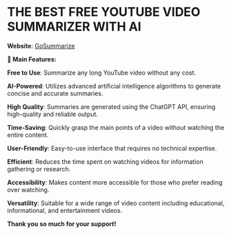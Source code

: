 # THE BEST FREE YOUTUBE VIDEO SUMMARIZER WITH AI



**Website**: [GoSummarize](https://www.gosummarize.com/)



**:musical_note: Main Features:**

**Free to Use**: Summarize any long YouTube video without any cost.

**AI-Powered**: Utilizes advanced artificial intelligence algorithms to generate concise and accurate summaries.

**High Quality**: Summaries are generated using the ChatGPT API, ensuring high-quality and reliable output.

**Time-Saving**: Quickly grasp the main points of a video without watching the entire content.

**User-Friendly**: Easy-to-use interface that requires no technical expertise.

**Efficient**: Reduces the time spent on watching videos for information gathering or research.

**Accessibility**: Makes content more accessible for those who prefer reading over watching.

**Versatility**: Suitable for a wide range of video content including educational, informational, and entertainment videos.

**Thank you so much for your support!**
